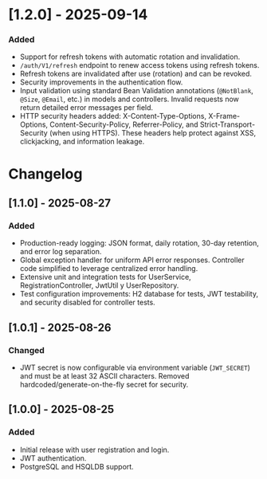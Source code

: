# [1.2.0] - 2025-09-14

### Added

- Support for refresh tokens with automatic rotation and invalidation.
- `/auth/V1/refresh` endpoint to renew access tokens using refresh tokens.
- Refresh tokens are invalidated after use (rotation) and can be revoked.
- Security improvements in the authentication flow.
- Input validation using standard Bean Validation annotations (`@NotBlank`, `@Size`, `@Email`, etc.) in models and controllers. Invalid requests now return detailed error messages per field.
- HTTP security headers added: X-Content-Type-Options, X-Frame-Options, Content-Security-Policy, Referrer-Policy, and Strict-Transport-Security (when using HTTPS). These headers help protect against XSS, clickjacking, and information leakage.

# Changelog

## [1.1.0] - 2025-08-27

### Added

- Production-ready logging: JSON format, daily rotation, 30-day retention, and error log separation.
- Global exception handler for uniform API error responses. Controller code simplified to leverage centralized error handling.
- Extensive unit and integration tests for UserService, RegistrationController, JwtUtil y UserRepository.
- Test configuration improvements: H2 database for tests, JWT testability, and security disabled for controller tests.

## [1.0.1] - 2025-08-26

### Changed

- JWT secret is now configurable via environment variable (`JWT_SECRET`) and must be at least 32 ASCII characters. Removed hardcoded/generate-on-the-fly secret for security.

## [1.0.0] - 2025-08-25

### Added

- Initial release with user registration and login.
- JWT authentication.
- PostgreSQL and HSQLDB support.

